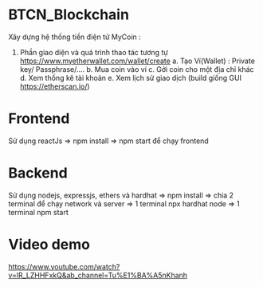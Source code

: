 # BTCN_Blockchain
Xây dựng hệ thống tiền điện tử MyCoin :
1. Phần giao diện và quá trình thao tác tương tự https://www.myetherwallet.com/wallet/create
a. Tạo Ví(Wallet) : Private key/ Passphrase/....
b. Mua coin vào ví
c. Gởi coin cho một địa chỉ khác
d. Xem thống kê tài khoản
e. Xem lịch sử giao dịch (build giống GUI https://etherscan.io/)

# Frontend 
Sử dụng reactJs => npm install => npm start để chạy frontend

# Backend
Sử dụng nodejs, expressjs, ethers và hardhat => npm install => chia 2 terminal để chạy network và server => 1 terminal npx hardhat node => 1 terminal npm start

# Video demo 
https://www.youtube.com/watch?v=lR_LZHHFxkQ&ab_channel=Tu%E1%BA%A5nKhanh
